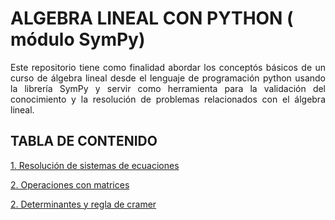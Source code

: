 # ALGEBRA LINEAL CON PYTHON ( módulo SymPy)
<p style="text-align: justify;">Este repositorio tiene como finalidad abordar los concept&oacute;s b&aacute;sicos de un curso de &aacute;lgebra lineal desde el lenguaje de programaci&oacute;n python usando la librer&iacute;a SymPy y servir como herramienta para la validaci&oacute;n del conocimiento y la resoluci&oacute;n de problemas relacionados con el &aacute;lgebra lineal.</p>

## TABLA DE CONTENIDO

[1. Resolución de sistemas de ecuaciones](https://colab.research.google.com/github/josorio398/ALGEBRA-LINEAL-CON-PYTHON/blob/master/%C3%81lgebra_lineal_con_Python_Operaciones_con_matrices.ipynb)

[2. Operaciones con matrices](https://colab.research.google.com/github/josorio398/ALGEBRA-LINEAL-CON-PYTHON/blob/master/%C3%81lgebra_lineal_con_Python_Operaciones_con_matrices.ipynb)

[2. Determinantes y regla de cramer](https://colab.research.google.com/github/josorio398/ALGEBRA-LINEAL-CON-PYTHON/blob/master/%C3%81lgebra_lineal_con_Python_Determinantes_y_regla_de_cramer.ipynb)
